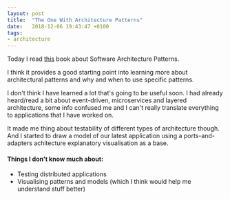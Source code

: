 ```yaml
---
layout: post
title:  "The One With Architecture Patterns"
date:   2018-12-06 19:43:47 +0100
tags: 
- architecture
---
```


Today I read [this](https://www.oreilly.com/programming/free/software-architecture-patterns.csp) book about Software Architecture Patterns.

I think it provides a good starting point into learning more about architectural patterns and why and when to use specific patterns.

I don't think I have learned a lot that's going to be useful soon. I had already heard/read a bit about event-driven, microservices and layered architecture, some info confused me and I can't really translate everything to applications that I have worked on.

It made me thing about testability of different types of architecture though. And I started to draw a model of our latest application using a ports-and-adapters achitecture explanatory visualisation as a base.

#### Things I don't know much about:
- Testing distributed applications
- Visualising patterns and models (which I think would help me understand stuff better)
